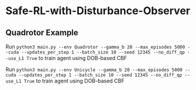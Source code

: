 # Safe-RL-with-Disturbance-Observer

## Quadrotor Example
Run 
`python3 main.py --env Quadrotor --gamma_b 20 --max_episodes 5000 --cuda --updates_per_step 1 --batch_size 10 --seed 12345 --no_diff_qp --use_L1 True`
 to train agent using DOB-based CBF 

Run 
`python3 main.py --env Unicycle --gamma_b 20 --max_episodes 5000 --cuda --updates_per_step 1 --batch_size 10 --seed 12345 --no_diff_qp --use_L1 True`
 to train agent using DOB-based CBF
